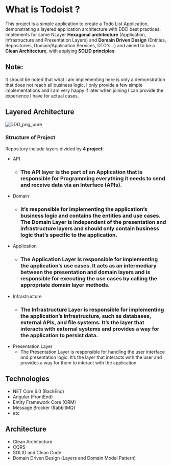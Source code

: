 # What is Todoist ? 
This project is a simple application to create a Todo List Application, demonstrating a layered application architecture with DDD best practices. Implements for some NLayer **Hexagonal architecture** (Application, Infrastructure and Presentation Layers) and **Domain Driven Design** (Entities, Repositories, Domain/Application Services, DTO's...) 
and aimed to be a **Clean Architecture**, with applying **SOLID principles**. 

## Note:
It should be noted that what I am implementing here is only a demonstration that does not reach all business logic, I only provide a few simple implementations and I am very happy if later when joining I can provide the experience I have for actual cases.

## Layered Architecture

![DDD_png_pure]([https://user-images.githubusercontent.com/1147445/54773098-e1efe700-4c19-11e9-9150-74f7e770de42.png](https://jasontaylor.dev/wp-content/uploads/2020/01/Figure-01-2.png))

### Structure of Project
Repository include layers divided by **4 project**;
* API
  * ### The API layer is the part of an Application that is responsible for Programming everything it needs to send and receive data via an Interface (APIs).
* Domain
  * ### It’s responsible for implementing the application’s business logic and contains the entities and use cases. The Domain Layer is independent of the presentation and infrastructure layers and should only contain business logic that’s specific to the application.  
* Application
  * ### The Application Layer is responsible for implementing the application’s use cases. It acts as an intermediary between the presentation and domain layers and is responsible for executing the use cases by calling the appropriate domain layer methods.
* Infrastructure
  * ### The Infrastructure Layer is responsible for implementing the application’s infrastructure, such as databases, external APIs, and file systems. It’s the layer that interacts with external systems and provides a way for the application to persist data.
* Presentation Layer
  * The Presentation Layer is responsible for handling the user interface and presentation logic. It’s the layer that interacts with the user and provides a way for them to interact with the application.


## Technologies
* NET Core 6.0 (BackEnd)
* Angular (FrontEnd)
* Entity Framework Core (ORM) 
* Message Brocker (RabbitMQ)
* etc

## Architecture
* Clean Architecture
* CQRS
* SOLID and Clean Code
* Domain Driven Design (Layers and Domain Model Pattern)




